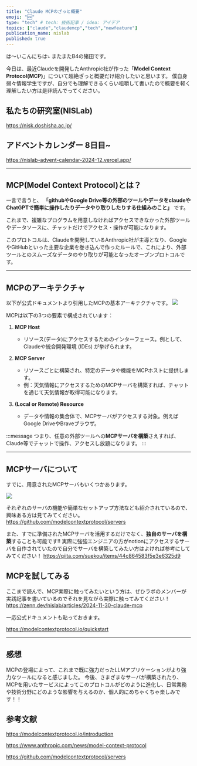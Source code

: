 ```yaml
---
title: "Claude MCPのざっと概要"
emoji: "🆕"
type: "tech" # tech: 技術記事 / idea: アイデア
topics: ["claude","claudemcp","tech","newfeature"]
publication_name: nislab
published: true
---
```

は〜いこんにちは⤵︎
またまたB4の猪田です。

今日は、最近Claudeを開発したAnthropic社が作った「**Model Context Protocol(MCP)**」について超絶ざっと概要だけ紹介したいと思います。
僕自身弱々情報学生ですが、自分でも理解できるくらい咀嚼して書いたので概要を軽く理解したい方は是非読んでってください。

## 私たちの研究室(NISLab)

https://nisk.doshisha.ac.jp/

## アドベントカレンダー 8日目~

https://nislab-advent-calendar-2024-12.vercel.app/

---

## MCP(Model Context Protocol)とは？

一言で言うと、
**「githubやGoogle Drive等の外部のツールやデータをclaudeやChatGPTで簡単に操作したりデータやり取りしたりする仕組みのこと」** です。

これまで、複雑なプログラムを用意しなければアクセスできなかった外部ツールやデータソースに、チャットだけでアクセス・操作が可能になります。

このプロトコルは、Claudeを開発しているAnthropic社が主導となり、GoogleやGitHubといった主要な企業を巻き込んで作ったルールで、これにより、外部ツールとのスムーズなデータのやり取りが可能となったオープンプロトコルです。

---

## MCPのアーキテクチャ

以下が公式ドキュメントより引用したMCPの基本アーキテクチャです。
![](https://storage.googleapis.com/zenn-user-upload/e4646a5ad035-20241207.png)

MCPは以下の3つの要素で構成されています：

1. **MCP Host**
   - リソース(データ)にアクセスするためのインターフェース。例として、Claudeや統合開発環境 (IDEs) が挙げられます。

2. **MCP Server**
   - リソースごとに構築され、特定のデータや機能をMCPホストに提供します。
   - 例：天気情報にアクセスするためのMCPサーバを構築すれば、チャットを通じて天気情報が取得可能になります。

3. **(Local or Remote) Resource**
   - データや情報の集合体で、MCPサーバがアクセスする対象。例えばGoogle DriveやBraveブラウザ。

:::message
つまり、任意の外部ツールへの**MCPサーバを構築**さえすれば、Claude等でチャットで操作、アクセスし放題になります。
:::

---

## MCPサーバについて

すでに、用意されたMCPサーバもいくつかあります。

![](https://storage.googleapis.com/zenn-user-upload/517c2434fed8-20241207.png)

それぞれのサーバの機能や簡単なセットアップ方法なども紹介されているので、興味ある方は見てみてください。
https://github.com/modelcontextprotocol/servers



また、すでに準備されたMCPサーバを活用するだけでなく、**独自のサーバを構築**することも可能です!!
実際に強強エンジニアの方がnotionにアクセスするサーバを自作されていたので自分でサーバを構築してみたい方はよければ参考にしてみてください！
https://qiita.com/suekou/items/44c864583f5e3e6325d9

## MCPを試してみる

ここまで読んで、MCP実際に触ってみたいという方は、ぜひラボのメンバーが実践記事を書いているのでそれを見ながら実際に触ってみてください！
https://zenn.dev/nislab/articles/2024-11-30-claude-mcp

一応公式ドキュメントも貼っておきます。

https://modelcontextprotocol.io/quickstart

---

## 感想

MCPの登場によって、これまで既に強力だったLLMアプリケーションがより強力なツールになると感じました。
今後、さまざまなサーバが構築されたり、MCPを用いたサービスによってこのプロトコルがどのように進化し、日常業務や技術分野にどのような影響を与えるのか、個人的にめちゃくちゃ楽しみです！！

## 参考文献
https://modelcontextprotocol.io/introduction

https://www.anthropic.com/news/model-context-protocol

https://github.com/modelcontextprotocol/servers
